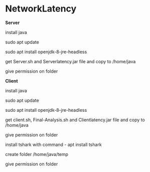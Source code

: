 # NetworkLatency
**Server**

install java

sudo apt update

sudo apt install openjdk-8-jre-headless

get Server.sh and Serverlatency.jar file and copy to /home/java

give permission on folder


**Client**

install java

sudo apt update

sudo apt install openjdk-8-jre-headless

get client.sh, Final-Analysis.sh and Clientlatency.jar file and copy to /home/java

give permission on folder

install tshark with command  - apt install tshark

create folder /home/java/temp

give permission on folder

